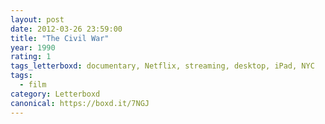 ```yaml
---
layout: post 
date: 2012-03-26 23:59:00
title: "The Civil War"
year: 1990
rating: 1
tags_letterboxd: documentary, Netflix, streaming, desktop, iPad, NYC
tags:
  - film
category: Letterboxd
canonical: https://boxd.it/7NGJ
---
```

